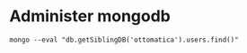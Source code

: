 # Administer mongodb


```bash|{type:'command'}
mongo --eval "db.getSiblingDB('ottomatica').users.find()"
```